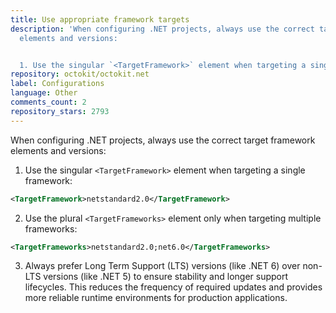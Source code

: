 ```yaml
---
title: Use appropriate framework targets
description: 'When configuring .NET projects, always use the correct target framework
  elements and versions:


  1. Use the singular `<TargetFramework>` element when targeting a single framework:'
repository: octokit/octokit.net
label: Configurations
language: Other
comments_count: 2
repository_stars: 2793
---
```


When configuring .NET projects, always use the correct target framework elements and versions:

1. Use the singular `<TargetFramework>` element when targeting a single framework:
```xml
<TargetFramework>netstandard2.0</TargetFramework>
```

2. Use the plural `<TargetFrameworks>` element only when targeting multiple frameworks:
```xml
<TargetFrameworks>netstandard2.0;net6.0</TargetFrameworks>
```

3. Always prefer Long Term Support (LTS) versions (like .NET 6) over non-LTS versions (like .NET 5) to ensure stability and longer support lifecycles. This reduces the frequency of required updates and provides more reliable runtime environments for production applications.